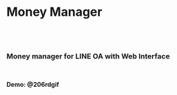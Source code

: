 # Money Manager
<br>
<br>
<h3>Money manager for LINE OA with Web Interface</h3>
<br>
<p><b>Demo: @206rdgif</b></p>
